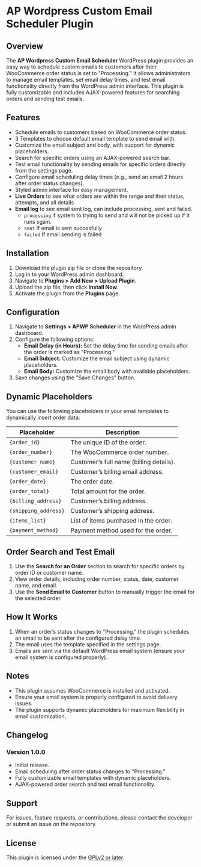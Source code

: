 # AP Wordpress Custom Email Scheduler Plugin

## Overview

The **AP Wordpress Custom Email Scheduler** WordPress plugin provides an easy way to schedule custom emails to customers after their WooCommerce order status is set to "Processing." It allows administrators to manage email templates, set email delay times, and test email functionality directly from the WordPress admin interface. This plugin is fully customizable and includes AJAX-powered features for searching orders and sending test emails.

## Features

- Schedule emails to customers based on WooCommerce order status.
- 3 Templates to choose default email template to send email with.
- Customize the email subject and body, with support for dynamic placeholders.
- Search for specific orders using an AJAX-powered search bar.
- Test email functionality by sending emails for specific orders directly from the settings page.
- Configure email scheduling delay times (e.g., send an email 2 hours after order status changes).
- Styled admin interface for easy management.
- **Live Orders** to see what orders are within the range and their status, attempts, and all details
- **Email log** to see email sent log, can include processing, sent and failed.
   - `processing` if system to trying to send and will not be picked up if it runs sgain.
   - `sent` If email is sent succesfully
   - `failed`  If email sending is failed


## Installation

1. Download the plugin zip file or clone the repository.
2. Log in to your WordPress admin dashboard.
3. Navigate to **Plugins > Add New > Upload Plugin**.
4. Upload the zip file, then click **Install Now**.
5. Activate the plugin from the **Plugins** page.

## Configuration

1. Navigate to **Settings > APWP Scheduler** in the WordPress admin dashboard.
2. Configure the following options:
   - **Email Delay (in Hours):** Set the delay time for sending emails after the order is marked as "Processing."
   - **Email Subject:** Customize the email subject using dynamic placeholders.
   - **Email Body:** Customize the email body with available placeholders.
3. Save changes using the "Save Changes" button.

## Dynamic Placeholders

You can use the following placeholders in your email templates to dynamically insert order data:

| Placeholder          | Description                             |
| -------------------- | --------------------------------------- |
| `{order_id}`         | The unique ID of the order.             |
| `{order_number}`     | The WooCommerce order number.           |
| `{customer_name}`    | Customer’s full name (billing details). |
| `{customer_email}`   | Customer’s billing email address.       |
| `{order_date}`       | The order date.                         |
| `{order_total}`      | Total amount for the order.             |
| `{billing_address}`  | Customer’s billing address.             |
| `{shipping_address}` | Customer’s shipping address.            |
| `{items_list}`       | List of items purchased in the order.   |
| `{payment_method}`   | Payment method used for the order.      |

## Order Search and Test Email

1. Use the **Search for an Order** section to search for specific orders by order ID or customer name.
2. View order details, including order number, status, date, customer name, and email.
3. Use the **Send Email to Customer** button to manually trigger the email for the selected order.

## How It Works

1. When an order’s status changes to "Processing," the plugin schedules an email to be sent after the configured delay time.
2. The email uses the template specified in the settings page.
3. Emails are sent via the default WordPress email system (ensure your email system is configured properly).

## Notes

- This plugin assumes WooCommerce is installed and activated.
- Ensure your email system is properly configured to avoid delivery issues.
- The plugin supports dynamic placeholders for maximum flexibility in email customization.

## Changelog

### Version 1.0.0

- Initial release.
- Email scheduling after order status changes to "Processing."
- Fully customizable email templates with dynamic placeholders.
- AJAX-powered order search and test email functionality.

## Support

For issues, feature requests, or contributions, please contact the developer or submit an issue on the repository.

## License

This plugin is licensed under the [GPLv2 or later](https://www.gnu.org/licenses/gpl-2.0.html).


